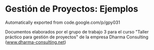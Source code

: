 # Gestión de Proyectos: Ejemplos 
Automatically exported from code.google.com/p/gpy031

Documentos elaborados por el grupo de trabajo 3 para el curso "Taller práctico para gestión de proyectos" de la empresa Dharma Consulting (www.dharma-consulting.net)
